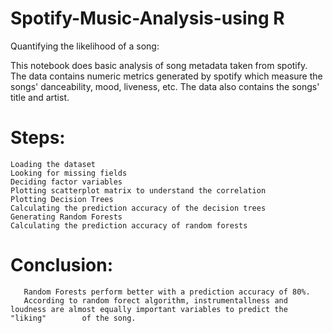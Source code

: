 # Spotify-Music-Analysis-using R
Quantifying the likelihood of a song:

This notebook does basic analysis of song metadata taken from spotify. The data contains numeric metrics generated by spotify which measure the songs' danceability, mood, liveness, etc. The data also contains the songs' title and artist.

# Steps:
    Loading the dataset
    Looking for missing fields
    Deciding factor variables
    Plotting scatterplot matrix to understand the correlation
    Plotting Decision Trees
    Calculating the prediction accuracy of the decision trees
    Generating Random Forests
    Calculating the prediction accuracy of random forests 




# Conclusion:
       Random Forests perform better with a prediction accuracy of 80%.
       According to random forect algorithm, instrumentallness and loudness are almost equally important variables to predict the "liking"        of the song. 




